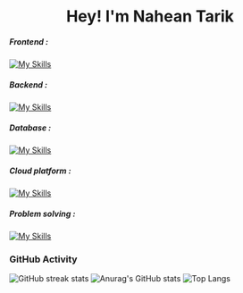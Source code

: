 <h1 align="center">Hey! I'm Nahean Tarik</h1>

<h5 align="left">Frontend :</h5>

[![My Skills](https://skillicons.dev/icons?i=html,css,bootstrap,js)](https://skillicons.dev)

<h5 align="left">Backend :</h5>

[![My Skills](https://skillicons.dev/icons?i=django,flask,python)](https://skillicons.dev)

<h5 align="left">Database :</h5>

[![My Skills](https://skillicons.dev/icons?i=mysql,mongodb,sqlite)](https://skillicons.dev)

<h5 align="left">Cloud platform :</h5>

[![My Skills](https://skillicons.dev/icons?i=heroku,firebase)](https://skillicons.dev)

<h5 align="left">Problem solving :</h5>

[![My Skills](https://skillicons.dev/icons?i=c,python,js)](https://skillicons.dev)


<h3 align="left">GitHub Activity</h3>

![GitHub streak stats](https://streak-stats.demolab.com/?user=naheantarik&theme=react&show_icons=true)
![Anurag's GitHub stats](https://github-readme-stats.vercel.app/api?username=naheantarik&theme=react&show_icons=true)
![Top Langs](https://github-readme-stats.vercel.app/api/top-langs/?username=naheantarik&theme=react&show_icons=true)
